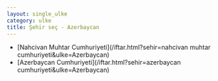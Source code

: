 ```yaml
---
layout: single_ulke
category: ulke
title: Şehir seç - Azerbaycan
---
```

* [Nahcivan Muhtar Cumhuriyeti](/iftar.html?sehir=nahcivan muhtar cumhuriyeti&ulke=Azerbaycan)
* [Azerbaycan Cumhuriyeti](/iftar.html?sehir=azerbaycan cumhuriyeti&ulke=Azerbaycan)
